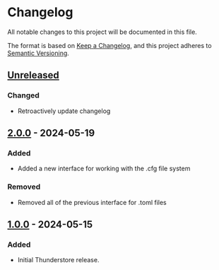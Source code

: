 # Changelog

All notable changes to this project will be documented in this file.

The format is based on [Keep a Changelog](https://keepachangelog.com/en/1.1.0/),
and this project adheres to [Semantic Versioning](https://semver.org/spec/v2.0.0.html).

## [Unreleased]

### Changed

- Retroactively update changelog

## [2.0.0] - 2024-05-19

### Added

- Added a new interface for working with the .cfg file system

### Removed

- Removed all of the previous interface for .toml files

## [1.0.0] - 2024-05-15

### Added

- Initial Thunderstore release.

[unreleased]: https://github.com/SGG-Modding/Chalk/compare/2.0.0...HEAD
[2.0.0]: https://github.com/SGG-Modding/Chalk/compare/1.0.0...2.0.0
[1.0.0]: https://github.com/SGG-Modding/Chalk/compare/83bc308a1a2b20e01b58de57fea4894e8fabc366...1.0.0
